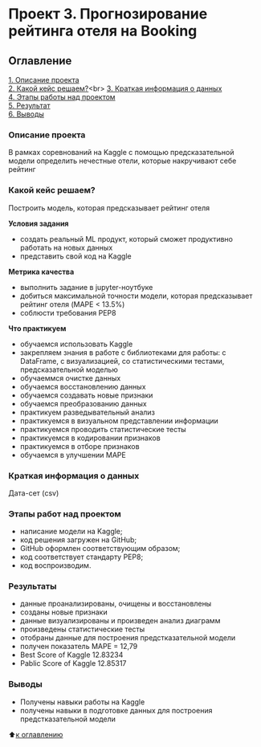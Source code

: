 # Проект 3. Прогнозирование рейтинга отеля на Booking

## Оглавление
[1. Описание проекта](https://github.com/DmitriySky47/sf_data_science/tree/main/project_3/README.md#Описание-проекта)<br>
[2. Какой кейс решаем?](https://github.com/DmitriySky47/sf_data_science/tree/main/project_3/README.md#Какой-кейс-решаем?)<br>
[3. Краткая информация о данных](https://github.com/DmitriySky47/sf_data_science/tree/main/project_3/README.md#Краткая-информация-о-данных)<br>
[4. Этапы работы над проектом](https://github.com/DmitriySky47/sf_data_science/tree/main/project_3/README.md#Этапы-работы-над-проектом)<br>
[5. Результат](https://github.com/DmitriySky47/sf_data_science/tree/main/project_3/README.md#результат)<br>
[6. Выводы](https://github.com/DmitriySky47/sf_data_science/tree/main/project_3/README.md#Выводы)<br>

### Описание проекта
В рамках соревнований на Kaggle c помощью предсказательной модели определить нечестные отели, которые накручивают себе рейтинг

### Какой кейс решаем?
Построить модель, которая предсказывает рейтинг отеля

**Условия задания**
- создать реальный ML продукт, который сможет продуктивно работать на новых данных
- представить свой код на Kaggle

**Метрика качества**
- выполнить задание в jupyter-ноутбуке
- добиться максимальной точности модели, которая предсказывает рейтинг отеля (MAPE < 13.5%)
- соблюсти требования PEP8

**Что практикуем**
- обучаемся использовать Kaggle
- закрепляем знания в работе с библиотеками для работы: с DataFrame, с визуализацией, со статистическими тестами, предсказательной моделью
- обучаеммся очистке данных
- обучаемся восстановлению данных
- обучаемся создавать новые признаки
- обучаемся преобразованию данных
- практикуем разведывательный анализ
- практикуемся в визуальном представлении информации
- практикуемся проводить статистические тесты
- практикуемся в кодировании признаков
- практикуемся в отборе признаков
- обучаемся в улучшении MAPE

### Краткая информация о данных
Дата-сет (csv)

### Этапы работ над проектом
- написание модели на Kaggle;
- код решения загружен на GitHub;
- GitHub оформлен соответствующим образом;
- код соответствует стандарту PEP8;
- код воспроизводим.

### Результаты
- данные проанализированы, очищены и восстановлены
- созданы новые признаки
- данные визуализированы и произведен анализ диаграмм
- произведены статистические тесты
- отобраны данные для построения предстказательной модели
- получен показатель MAPE = 12,79
- Best Score of Kaggle 12.83234
- Pablic Score of Kaggle 12.85317

### Выводы
- Получены навыки работы на Kaggle
- получены навыки в подготовке данных для построения предстказательной модели

:arrow_up:[к оглавлению](https://github.com/DmitriySky47/sf_data_science/tree/main/project_3/README.md#Оглавление)